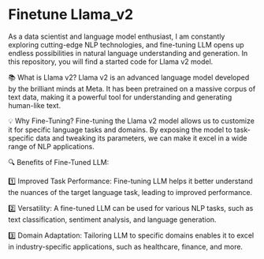 # Finetune Llama_v2

As a data scientist and language model enthusiast, I am constantly exploring cutting-edge NLP technologies, and fine-tuning LLM opens up endless possibilities in natural language understanding and generation. In this repository, you will find a started code for Llama v2 model.

📚 What is Llama v2?
Llama v2 is an advanced language model developed by the brilliant minds at Meta. It has been pretrained on a massive corpus of text data, making it a powerful tool for understanding and generating human-like text.

💡 Why Fine-Tuning?
Fine-tuning the Llama v2 model allows us to customize it for specific language tasks and domains. By exposing the model to task-specific data and tweaking its parameters, we can make it excel in a wide range of NLP applications.
 
🔍 Benefits of Fine-Tuned LLM:

1️⃣ Improved Task Performance: Fine-tuning LLM helps it better understand the nuances of the target language task, leading to improved performance.

2️⃣ Versatility: A fine-tuned LLM can be used for various NLP tasks, such as text classification, sentiment analysis, and language generation.

3️⃣ Domain Adaptation: Tailoring LLM to specific domains enables it to excel in industry-specific applications, such as healthcare, finance, and more.  
